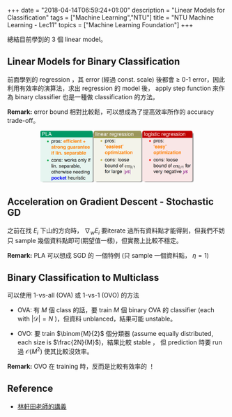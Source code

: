 +++
date = "2018-04-14T06:59:24+01:00"
description = "Linear Models for Classification"
tags = ["Machine Learning","NTU"]
title =  "NTU Machine Learning - Lec11"
topics = ["Machine Learning Foundation"]
+++

總結目前學到的 3 個 linear model。

<!--more-->

## Linear Models for Binary Classification

前面學到的 regression ，其 error (經過 const. scale) 後都會 <span>$\geq$</span>
0-1 error，因此利用有效率的演算法，求出 regression 的 model 後， apply step
function 來作為 binary classifier 也是一種做 classification 的方法。

**Remark:** error bound 相對比較鬆，可以想成為了提高效率所作的 accuracy trade-off。

<center><img src="/img/post/l-comp.png" width="70%" style="border-radius: 0%;"></center>

## Acceleration on Gradient Descent - Stochastic GD
之前在找 <span>$E_i$</span> 下山的方向時， <span>$\nabla_w E_i$</span> 要iterate 過所有資料點才能得到，但我們不妨只 sample 幾個資料點即可(期望值一樣)，但實務上比較不穩定。

**Remark:** PLA 可以想成 SGD 的 一個特例 (只 sample 一個資料點， <span>$\eta = 1$</span>)

## Binary Classification to Multiclass

可以使用 1-vs-all (OVA) 或 1-vs-1 (OVO) 的方法

* OVA: 有 <span>$M$</span> 個 class 的話，要 train <span>$M$</span> 個 binary
  OVA 的 classifier (each with <span>$|\mathcal{D}| = N$</span> )，但資料 unblanced，結果可能 unstable。

* OVO: 要 train <span>$\binom{M}{2}$</span> 個分類器 (assume equally distributed, each size is <span>$\frac{2N}{M}$</span>)，結果比較 stable ， 但 prediction 時要 run 過 <span>$\mathcal{O}(M^2)$</span> 使其比較沒效率。

**Remark:** OVO 在 training 時，反而是比較有效率的 ！

## Reference

* [林軒田老師的講義](https://www.csie.ntu.edu.tw/~htlin/course/ml15fall/doc/11_handout.pdf)
